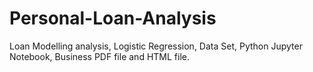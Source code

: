# Personal-Loan-Analysis
Loan Modelling analysis, Logistic Regression, Data Set, Python Jupyter Notebook, Business PDF file and HTML file.  
